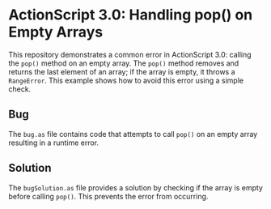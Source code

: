 # ActionScript 3.0: Handling pop() on Empty Arrays

This repository demonstrates a common error in ActionScript 3.0: calling the `pop()` method on an empty array.  The `pop()` method removes and returns the last element of an array; if the array is empty, it throws a `RangeError`. This example shows how to avoid this error using a simple check.

## Bug
The `bug.as` file contains code that attempts to call `pop()` on an empty array resulting in a runtime error. 

## Solution
The `bugSolution.as` file provides a solution by checking if the array is empty before calling `pop()`.  This prevents the error from occurring. 